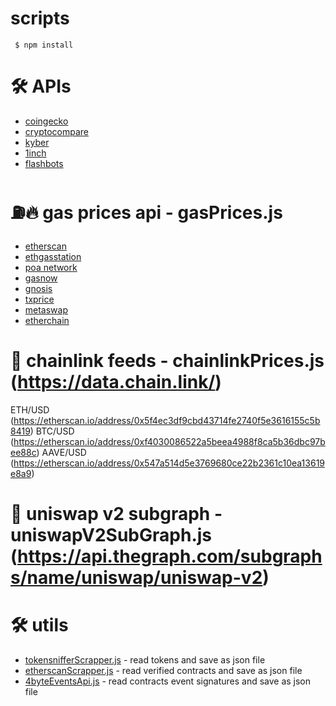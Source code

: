 # scripts
 
```
 $ npm install

```

# 🛠 APIs

- [coingecko](https://api.coingecko.com)
- [cryptocompare](https://min-api.cryptocompare.com/)
- [kyber](https://api.kyber.network)
- [1inch](https://api.1inch.exchange)
- [flashbots](https://blocks.flashbots.net)

# ⛽🔥 gas prices api - gasPrices.js

- [etherscan](https://api.etherscan.io/api)
- [ethgasstation](https://ethgasstation.info)
- [poa network](https://gasprice.poa.network/)
- [gasnow](https://www.gasnow.org/api/v3/gas/price)
- [gnosis](https://safe-relay.gnosis.io/api/v1/gas-station/)
- [txprice](https://api.txprice.com/)
- [metaswap](https://api.metaswap.codefi.network/gasPrices)
- [etherchain](https://www.etherchain.org/api/gasPriceOracle)

# 🔗 chainlink feeds - chainlinkPrices.js (https://data.chain.link/)

ETH/USD  (https://etherscan.io/address/0x5f4ec3df9cbd43714fe2740f5e3616155c5b8419)
BTC/USD  (https://etherscan.io/address/0xf4030086522a5beea4988f8ca5b36dbc97bee88c)
AAVE/USD (https://etherscan.io/address/0x547a514d5e3769680ce22b2361c10ea13619e8a9)

# 🔗 uniswap v2 subgraph - uniswapV2SubGraph.js (https://api.thegraph.com/subgraphs/name/uniswap/uniswap-v2)

# 🛠 utils 

- [tokensnifferScrapper.js](https://tokensniffer.com/) - read tokens and save as json file
- [etherscanScrapper.js](https://etherscan.io/accounts/label/compound) - read verified contracts and save as json file
- [4byteEventsApi.js](https://www.4byte.directory/api/v1/event-signatures/?format=json) - read contracts event signatures and save as json file

